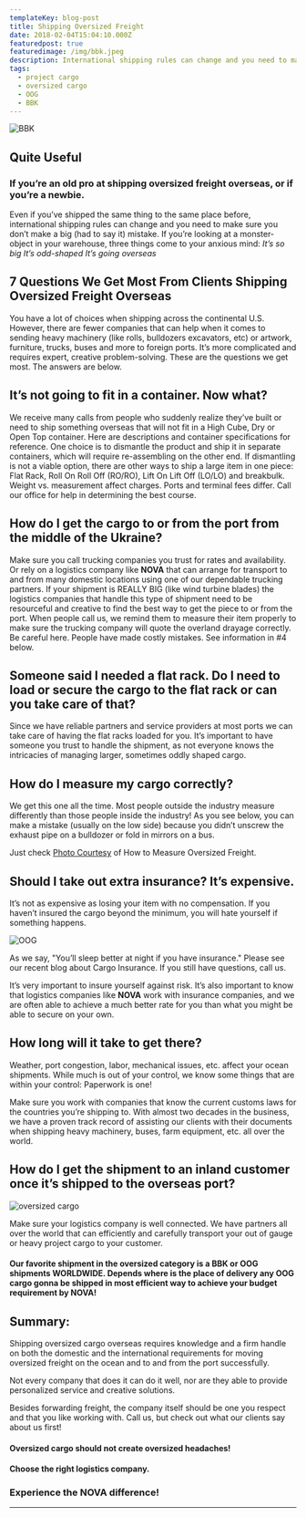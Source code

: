 ```yaml
---
templateKey: blog-post
title: Shipping Oversized Freight
date: 2018-02-04T15:04:10.000Z
featuredpost: true
featuredimage: /img/bbk.jpeg
description: International shipping rules can change and you need to make sure that you don’t make a mistake regarding your BBK or OOG cargo weight, dimension, certificates. This mistakes are VERY COSTLY. 
tags:
  - project cargo
  - oversized cargo
  - OOG
  - BBK
---
```

![BBK](/img/bbk.jpeg)

## Quite Useful 
### If you’re an old pro at shipping oversized freight overseas, or if you’re a newbie.
Even if you’ve shipped the same thing to the same place before, international shipping rules can change and you need to make sure you don’t make a big (had to say it) mistake.
If you’re looking at a monster-object in your warehouse, three things come to your anxious mind:
_It’s so big_
_It’s odd-shaped_
_It’s going overseas_

## 7 Questions We Get Most From Clients Shipping Oversized Freight Overseas
You have a lot of choices when shipping across the continental U.S. However, there are fewer companies that can help when it comes to sending heavy machinery (like rolls, bulldozers excavators, etc) or artwork, furniture, trucks, buses and more to foreign ports.
It’s more complicated and requires expert, creative problem-solving. These are the questions we get most. The answers are below.

## It’s not going to fit in a container. Now what?
We receive many calls from people who suddenly realize they’ve built or need to ship something overseas that will not fit in a High Cube, Dry or Open Top container.
Here are descriptions and container specifications for reference. One choice is to dismantle the product and ship it in separate containers, which will require re-assembling on the other end.
If dismantling is not a viable option, there are other ways to ship a large item in one piece: Flat Rack, Roll On Roll Off (RO/RO), Lift On Lift Off (LO/LO) and breakbulk. Weight vs. measurement affect charges.
Ports and terminal fees differ. Call our office for help in determining the best course.

## How do I get the cargo to or from the port from the middle of the Ukraine?
Make sure you call trucking companies you trust for rates and availability. Or rely on a logistics company like **NOVA** that can arrange for transport to and from many domestic locations using one of our dependable trucking partners.
If your shipment is REALLY BIG (like wind turbine blades) the logistics companies that handle this type of shipment need to be resourceful and creative to find the best way to get the piece to or from the port.
When people call us, we remind them to measure their item properly to make sure the trucking company will quote the overland drayage correctly. Be careful here. People have made costly mistakes. See information in #4 below.

## Someone said I needed a flat rack. Do I need to load or secure the cargo to the flat rack or can you take care of that?
Since we have reliable partners and service providers at most ports we can take care of having the flat racks loaded for you.
It’s important to have someone you trust to handle the shipment, as not everyone knows the intricacies of managing larger, sometimes oddly shaped cargo.

## How do I measure my cargo correctly?
We get this one all the time. Most people outside the industry measure differently than those people inside the industry!
As you see below, you can make a mistake (usually on the low side) because you didn’t unscrew the exhaust pipe on a bulldozer or fold in mirrors on a bus.
 
Just check [Photo Courtesy](http://www.centralplanthire.co.uk/13-ton-volvo-excavator.asp) of How to Measure Oversized Freight. 

## Should I take out extra insurance? It’s expensive.
It’s not as expensive as losing your item with no compensation. If you haven’t insured the cargo beyond the minimum, you will hate yourself if something happens.

![OOG](/img/bbk1.jpeg)

As we say, "You’ll sleep better at night if you have insurance." Please see our recent blog about Cargo Insurance. If you still have questions, call us.

It’s very important to insure yourself against risk. It’s also important to know that logistics companies like **NOVA** work with insurance companies, and we are often able to achieve a much better rate for you than what you might be able to secure on your own.

## How long will it take to get there?
Weather, port congestion, labor, mechanical issues, etc. affect your ocean shipments. While much is out of your control, we know some things that are within your control: Paperwork is one!

Make sure you work with companies that know the current customs laws for the countries you’re shipping to. With almost two decades in the business, we have a proven track record of assisting our clients with their documents when shipping heavy machinery, buses, farm equipment, etc. all over the world.

## How do I get the shipment to an inland customer once it’s shipped to the overseas port?

![oversized cargo](/img/bbk2.jpeg)

Make sure your logistics company is well connected. We have partners all over the world that can efficiently and carefully transport your out of gauge or heavy project cargo to your customer.

#### Our favorite shipment in the oversized category is a BBK or OOG shipments WORLDWIDE. Depends where is the place of delivery any OOG cargo gonna be shipped in most efficient way to achieve your budget requirement by NOVA!

## Summary:
Shipping oversized cargo overseas requires knowledge and a firm handle on both the domestic and the international requirements for moving oversized freight on the ocean and to and from the port successfully.

Not every company that does it can do it well, nor are they able to provide personalized service and creative solutions.

Besides forwarding freight, the company itself should be one you respect and that you like working with. Call us, but check out what our clients say about us first!

#### Oversized cargo should not create oversized headaches!

#### Choose the right logistics company.

### Experience the NOVA difference!
---